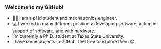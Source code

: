 ### Welcome to my GitHub!
 - :woman_technologist: I am a pHd student and mechatronics engineer.
 - :computer: I worked in many different positions: developing software, acting in support of software, and with hardware.
 - I’m currently a Ph.D. student at Texas State University.
 - I have some projects in GitHub, feel free to explore them :blush:




<!--
**MyllenaAPrado/MyllenaAPrado** is a ✨ _special_ ✨ repository because its `README.md` (this file) appears on your GitHub profile.

Here are some ideas to get you started:

- 🔭 I’m currently working on ...
- 🌱 I’m currently learning ...
- 👯 I’m looking to collaborate on ...
- 🤔 I’m looking for help with ...
- 💬 Ask me about ...
- 📫 How to reach me: ...
- 😄 Pronouns: ...
- ⚡ Fun fact: ...
-->
